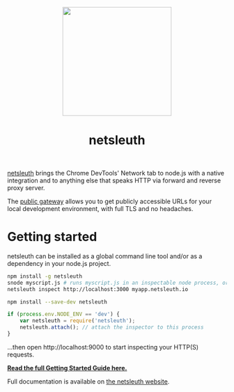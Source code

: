 <p align="center">
  <img width="250" src="https://netsleuth.io/img/netsleuth.svg">
</p>
<h1 align="center"> netsleuth </h1>
<p align="center">
  <b ></b>
</p>

<br>

[netsleuth](https://netsleuth.io) brings the Chrome DevTools' Network tab to node.js with a native integration and to anything else that speaks HTTP via forward and reverse proxy server.

The [public gateway](https://netsleuth.io/gateway) allows you to get publicly accessible URLs for your local development environment, with full TLS and no headaches.

Getting started
===============
netsleuth can be installed as a global command line tool and/or as a dependency in your node.js project.
```sh
npm install -g netsleuth
snode myscript.js # runs myscript.js in an inspectable node process, or...
netsleuth inspect http://localhost:3000 myapp.netsleuth.io
```

```sh
npm install --save-dev netsleuth
```
```js
if (process.env.NODE_ENV == 'dev') {
    var netsleuth = require('netsleuth');
    netsleuth.attach(); // attach the inspector to this process
}
```

…then open http://localhost:9000 to start inspecting your HTTP(S) requests.

[**Read the full Getting Started Guide here.**](https://netsleuth.io/docs/getting-started)

Full documentation is available on [the netsleuth website](https://netsleuth.io/docs).
